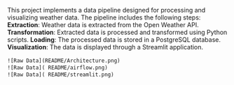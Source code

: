 This project implements a data pipeline designed for processing and visualizing weather data. The pipeline includes the following steps:
    **Extraction**: Weather data is extracted from the Open Weather API.
    **Transformation**: Extracted data is processed and transformed using Python scripts.
    **Loading**: The processed data is stored in a PostgreSQL database.
    **Visualization**: The data is displayed through a Streamlit application.

    ![Raw Data](README/Architecture.png)
    ![Raw Data]( README/airflow.png)
    ![Raw Data]( README/streamlit.png)

   
